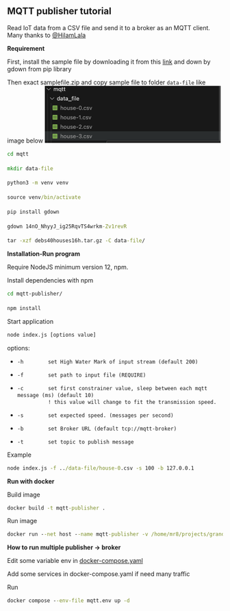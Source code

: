 ## MQTT publisher tutorial
Read IoT data from a CSV file and send it to a broker as an MQTT client. Many thanks to [@HiIamLala](https://github.com/HiIamLala)

**Requirement**

First, install the sample file by downloading it from this [link](https://drive.google.com/file/d/14nO_NhyyJ_ig25RqvTS4wrkm-Zv1revR/view) and down by gdown from pip library

Then exact samplefile.zip and copy sample file to folder `data-file` like image below
![alt text](../../image/image.png)

```cmd
cd mqtt

mkdir data-file

python3 -m venv venv

source venv/bin/activate

pip install gdown

gdown 14nO_NhyyJ_ig25RqvTS4wrkm-Zv1revR

tar -xzf debs40houses16h.tar.gz -C data-file/
```





**Installation-Run program**

Require NodeJS minimum version 12, npm.

Install dependencies with npm
```bash
cd mqtt-publisher/

npm install
```

Start application
```bash
node index.js [options value]
```

options: 
-     -h        set High Water Mark of input stream (default 200)
-     -f        set path to input file (REQUIRE)
-     -c        set first constrainer value, sleep between each mqtt message (ms) (default 10)
                ! this value will change to fit the transmission speed.
-     -s        set expected speed. (messages per second)
-     -b        set Broker URL (default tcp://mqtt-broker)
-     -t        set topic to publish message

Example
```cmd
node index.js -f ../data-file/house-0.csv -s 100 -b 127.0.0.1
```

**Run with docker**

Build image

```cmd
docker build -t mqtt-publisher .
```

Run image

```cmd
docker run --net host --name mqtt-publisher -v /home/mr8/projects/grand_project/stormsmarthome/mqtt/data-file:/app/data-file mr4x2/mqtt-publisher:v1 node index.js -f data-file/house-0.csv -b 10.0.0.5 -s 100
```


**How to run multiple publisher -> broker**


Edit some variable env in [docker-compose.yaml](./docker-compose.yaml)

Add some services in docker-compose.yaml if need many traffic


Run

```cmd
docker compose --env-file mqtt.env up -d
```
